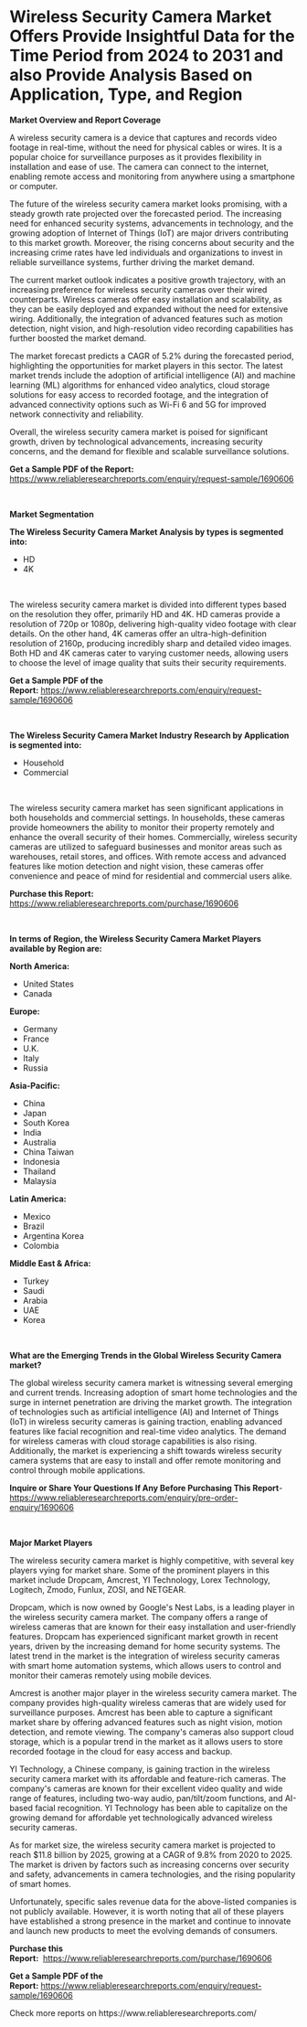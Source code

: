 <p><h1>Wireless Security Camera Market Offers Provide Insightful Data for the Time Period from 2024 to 2031 and also Provide Analysis Based on Application, Type, and Region</h1></p><p><strong>Market Overview and Report Coverage</strong></p>
<p><p>A wireless security camera is a device that captures and records video footage in real-time, without the need for physical cables or wires. It is a popular choice for surveillance purposes as it provides flexibility in installation and ease of use. The camera can connect to the internet, enabling remote access and monitoring from anywhere using a smartphone or computer.</p><p>The future of the wireless security camera market looks promising, with a steady growth rate projected over the forecasted period. The increasing need for enhanced security systems, advancements in technology, and the growing adoption of Internet of Things (IoT) are major drivers contributing to this market growth. Moreover, the rising concerns about security and the increasing crime rates have led individuals and organizations to invest in reliable surveillance systems, further driving the market demand.</p><p>The current market outlook indicates a positive growth trajectory, with an increasing preference for wireless security cameras over their wired counterparts. Wireless cameras offer easy installation and scalability, as they can be easily deployed and expanded without the need for extensive wiring. Additionally, the integration of advanced features such as motion detection, night vision, and high-resolution video recording capabilities has further boosted the market demand.</p><p>The market forecast predicts a CAGR of 5.2% during the forecasted period, highlighting the opportunities for market players in this sector. The latest market trends include the adoption of artificial intelligence (AI) and machine learning (ML) algorithms for enhanced video analytics, cloud storage solutions for easy access to recorded footage, and the integration of advanced connectivity options such as Wi-Fi 6 and 5G for improved network connectivity and reliability.</p><p>Overall, the wireless security camera market is poised for significant growth, driven by technological advancements, increasing security concerns, and the demand for flexible and scalable surveillance solutions.</p></p>
<p><strong>Get a Sample PDF of the Report:</strong> <a href="https://www.reliableresearchreports.com/enquiry/request-sample/1690606">https://www.reliableresearchreports.com/enquiry/request-sample/1690606</a></p>
<p>&nbsp;</p>
<p><strong>Market Segmentation</strong></p>
<p><strong>The Wireless Security Camera Market Analysis by types is segmented into:</strong></p>
<p><ul><li>HD</li><li>4K</li></ul></p>
<p>&nbsp;</p>
<p><p>The wireless security camera market is divided into different types based on the resolution they offer, primarily HD and 4K. HD cameras provide a resolution of 720p or 1080p, delivering high-quality video footage with clear details. On the other hand, 4K cameras offer an ultra-high-definition resolution of 2160p, producing incredibly sharp and detailed video images. Both HD and 4K cameras cater to varying customer needs, allowing users to choose the level of image quality that suits their security requirements.</p></p>
<p><strong>Get a Sample PDF of the Report:</strong>&nbsp;<a href="https://www.reliableresearchreports.com/enquiry/request-sample/1690606">https://www.reliableresearchreports.com/enquiry/request-sample/1690606</a></p>
<p>&nbsp;</p>
<p><strong>The Wireless Security Camera Market Industry Research by Application is segmented into:</strong></p>
<p><ul><li>Household</li><li>Commercial</li></ul></p>
<p>&nbsp;</p>
<p><p>The wireless security camera market has seen significant applications in both households and commercial settings. In households, these cameras provide homeowners the ability to monitor their property remotely and enhance the overall security of their homes. Commercially, wireless security cameras are utilized to safeguard businesses and monitor areas such as warehouses, retail stores, and offices. With remote access and advanced features like motion detection and night vision, these cameras offer convenience and peace of mind for residential and commercial users alike.</p></p>
<p><strong>Purchase this Report:</strong>&nbsp; <a href="https://www.reliableresearchreports.com/purchase/1690606">https://www.reliableresearchreports.com/purchase/1690606</a></p>
<p>&nbsp;</p>
<p><strong>In terms of Region, the Wireless Security Camera Market Players available by Region are:</strong></p>
<p>
    <p> <strong> North America: </strong>
        <ul>
            <li>United States</li>
            <li>Canada</li>
        </ul>
        </p> 
    <p> <strong> Europe: </strong>
        <ul>
            <li>Germany</li>
            <li>France</li>
            <li>U.K.</li>
            <li>Italy</li>
            <li>Russia</li>
        </ul>
        </p> 
    <p> <strong> Asia-Pacific: </strong>
        <ul>
            <li>China</li>
            <li>Japan</li>
            <li>South Korea</li>
            <li>India</li>
            <li>Australia</li>
            <li>China Taiwan</li>
            <li>Indonesia</li>
            <li>Thailand</li>
            <li>Malaysia</li>
        </ul>
        </p> 
    <p> <strong> Latin America: </strong>
        <ul>
            <li>Mexico</li>
            <li>Brazil</li>
            <li>Argentina Korea</li>
            <li>Colombia</li>
        </ul>
        </p> 
    <p> <strong> Middle East & Africa: </strong>
        <ul>
            <li>Turkey</li>
            <li>Saudi</li>
            <li>Arabia</li>
            <li>UAE</li>
            <li>Korea</li>
        </ul>
    </p>
    </p>
<p>&nbsp;</p>
<p><strong>What are the Emerging Trends in the Global Wireless Security Camera market?</strong></p>
<p><p>The global wireless security camera market is witnessing several emerging and current trends. Increasing adoption of smart home technologies and the surge in internet penetration are driving the market growth. The integration of technologies such as artificial intelligence (AI) and Internet of Things (IoT) in wireless security cameras is gaining traction, enabling advanced features like facial recognition and real-time video analytics. The demand for wireless cameras with cloud storage capabilities is also rising. Additionally, the market is experiencing a shift towards wireless security camera systems that are easy to install and offer remote monitoring and control through mobile applications.</p></p>
<p><strong>Inquire or Share Your Questions If Any Before Purchasing This Report</strong>- <a href="https://www.reliableresearchreports.com/enquiry/pre-order-enquiry/1690606">https://www.reliableresearchreports.com/enquiry/pre-order-enquiry/1690606</a></p>
<p>&nbsp;</p>
<p><strong>Major Market Players</strong></p>
<p><p>The wireless security camera market is highly competitive, with several key players vying for market share. Some of the prominent players in this market include Dropcam, Amcrest, YI Technology, Lorex Technology, Logitech, Zmodo, Funlux, ZOSI, and NETGEAR.</p><p>Dropcam, which is now owned by Google's Nest Labs, is a leading player in the wireless security camera market. The company offers a range of wireless cameras that are known for their easy installation and user-friendly features. Dropcam has experienced significant market growth in recent years, driven by the increasing demand for home security systems. The latest trend in the market is the integration of wireless security cameras with smart home automation systems, which allows users to control and monitor their cameras remotely using mobile devices.</p><p>Amcrest is another major player in the wireless security camera market. The company provides high-quality wireless cameras that are widely used for surveillance purposes. Amcrest has been able to capture a significant market share by offering advanced features such as night vision, motion detection, and remote viewing. The company's cameras also support cloud storage, which is a popular trend in the market as it allows users to store recorded footage in the cloud for easy access and backup.</p><p>YI Technology, a Chinese company, is gaining traction in the wireless security camera market with its affordable and feature-rich cameras. The company's cameras are known for their excellent video quality and wide range of features, including two-way audio, pan/tilt/zoom functions, and AI-based facial recognition. YI Technology has been able to capitalize on the growing demand for affordable yet technologically advanced wireless security cameras.</p><p>As for market size, the wireless security camera market is projected to reach $11.8 billion by 2025, growing at a CAGR of 9.8% from 2020 to 2025. The market is driven by factors such as increasing concerns over security and safety, advancements in camera technologies, and the rising popularity of smart homes.</p><p>Unfortunately, specific sales revenue data for the above-listed companies is not publicly available. However, it is worth noting that all of these players have established a strong presence in the market and continue to innovate and launch new products to meet the evolving demands of consumers.</p></p>
<p><strong>Purchase this Report:</strong>&nbsp;&nbsp;<a href="https://www.reliableresearchreports.com/purchase/1690606">https://www.reliableresearchreports.com/purchase/1690606</a></p>
<p></p>
<p><strong>Get a Sample PDF of the Report:</strong>&nbsp;<a href="https://www.reliableresearchreports.com/enquiry/request-sample/1690606">https://www.reliableresearchreports.com/enquiry/request-sample/1690606</a></p>
<p>Check more reports on https://www.reliableresearchreports.com/</p>